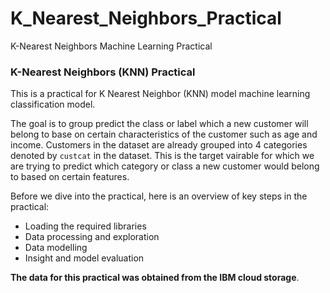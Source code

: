 # K_Nearest_Neighbors_Practical
K-Nearest Neighbors Machine Learning Practical
### K-Nearest Neighbors (KNN) Practical

This is a practical for K Nearest Neighbor (KNN) model machine learning classification model. 

The goal is to group predict the class or label which a new customer will belong to base on certain characteristics of the customer such as age and income. Customers in the dataset are already grouped into 4 categories denoted by `custcat` in the dataset. This is the target vairable for which we are trying to predict which category or class a new customer would belong to based on certain features. 

Before we dive into the practical, here is an overview of key steps in the practical:
* Loading the required libraries
* Data processing and exploration
* Data modelling
* Insight and model evaluation

**The data for this practical was obtained from the IBM cloud storage**.
